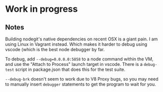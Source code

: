Work in progress
================

Notes
-----

Building nodegit's native dependencies on recent OSX is a giant pain. I am using Linux in Vagrant instead. Which makes it harder to debug using vscode (which is the best node debugger by far.

To debug, add `--debug=0.0.0.0:5858` to a node command within the VM, and use the "Attach to Process" launch target in vscode. There is a `debug-test` script in package.json that does this for the test suite.

`--debug-brk` doesn't seem to work due to V8 Proxy bugs, so you may need to manually insert `debugger` statements to get the program to wait for you. 


